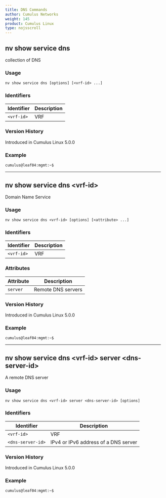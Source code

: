 ```yaml
---
title: DNS Commands
author: Cumulus Networks
weight: 145
product: Cumulus Linux
type: nojsscroll
---
```

## nv show service dns

collection of DNS

### Usage

`nv show service dns [options] [<vrf-id> ...]`

### Identifiers

| Identifier |  Description   |
| --------- | -------------- |
| `<vrf-id>` |    VRF |

### Version History

Introduced in Cumulus Linux 5.0.0

### Example

```
cumulus@leaf04:mgmt:~$ 
```

- - -

## nv show service dns \<vrf-id\>

Domain Name Service

### Usage

`nv show service dns <vrf-id> [options] [<attribute> ...]`

### Identifiers

| Identifier |  Description   |
| --------- | -------------- |
| `<vrf-id>` |    VRF |

### Attributes

| Attribute |  Description   |
| --------- | -------------- |
| `server` |   Remote DNS servers |

### Version History

Introduced in Cumulus Linux 5.0.0

### Example

```
cumulus@leaf04:mgmt:~$ 
```

- - -

## nv show service dns \<vrf-id\> server \<dns-server-id\>

A remote DNS server

### Usage

`nv show service dns <vrf-id> server <dns-server-id> [options]`

### Identifiers

| Identifier |  Description   |
| --------- | -------------- |
| `<vrf-id>` |    VRF |
| `<dns-server-id>`  | IPv4 or IPv6 address of a DNS server |

### Version History

Introduced in Cumulus Linux 5.0.0

### Example

```
cumulus@leaf04:mgmt:~$ 
```
